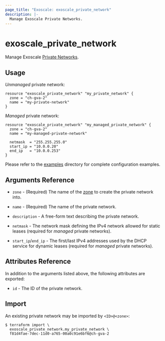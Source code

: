 ```yaml
---
page_title: "Exoscale: exoscale_private_network"
description: |-
  Manage Exoscale Private Networks.
---
```


# exoscale\_private\_network

Manage Exoscale [Private Networks](https://community.exoscale.com/documentation/compute/private-networks/).


## Usage

*Unmanaged* private network:

```hcl
resource "exoscale_private_network" "my_private_network" {
  zone = "ch-gva-2"
  name = "my-private-network"
}
```

*Managed* private network:

```hcl
resource "exoscale_private_network" "my_managed_private_network" {
  zone = "ch-gva-2"
  name = "my-managed-private-network"

  netmask  = "255.255.255.0"
  start_ip = "10.0.0.20"
  end_ip   = "10.0.0.253"
}
```

Please refer to the [examples](https://github.com/exoscale/terraform-provider-exoscale/tree/master/examples/) directory for complete configuration examples.


## Arguments Reference

[zone]: https://www.exoscale.com/datacenters/

* `zone` - (Required) The name of the [zone][zone] to create the private network into.
* `name` - (Required) The name of the private network.

* `description` - A free-form text describing the private network.
* `netmask` - The network mask defining the IPv4 network allowed for static leases (required for *managed* private networks).
* `start_ip`/`end_ip` - The first/last IPv4 addresses used by the DHCP service for dynamic leases (required for *managed* private networks).


## Attributes Reference

In addition to the arguments listed above, the following attributes are exported:

* `id` - The ID of the private network.


## Import

An existing private network may be imported by `<ID>@<zone>`:

```console
$ terraform import \
  exoscale_private_network.my_private_network \
  f81d4fae-7dec-11d0-a765-00a0c91e6bf6@ch-gva-2
```
